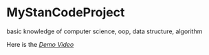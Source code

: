 # MyStanCodeProject
basic knowledge of computer science, oop, data structure, algorithm

Here is the  *[Demo Video](https://www.youtube.com/playlist?app=desktop&list=PL6FWNwNPGCE56gP3lxhYPLoUbqE_unUiP)*
